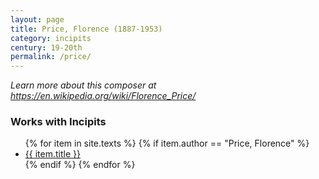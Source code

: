 ```yaml
---
layout: page
title: Price, Florence (1887-1953)
category: incipits
century: 19-20th
permalink: /price/
---
```

*Learn more about this composer at <a href="https://en.wikipedia.org/wiki/Florence_Price" target="_blank">https://en.wikipedia.org/wiki/Florence_Price/</a>*
<br/>

### Works with Incipits
<ul class="texts">
    {% for item in site.texts %}
      {% if item.author == "Price, Florence" %}
          <li class="text-title">
          <a href="{{ site.baseurl }}{{ item.url }}">
        {{ item.title }}
              </a>
    </li>
      {% endif %}
    {% endfor %}
</ul>
